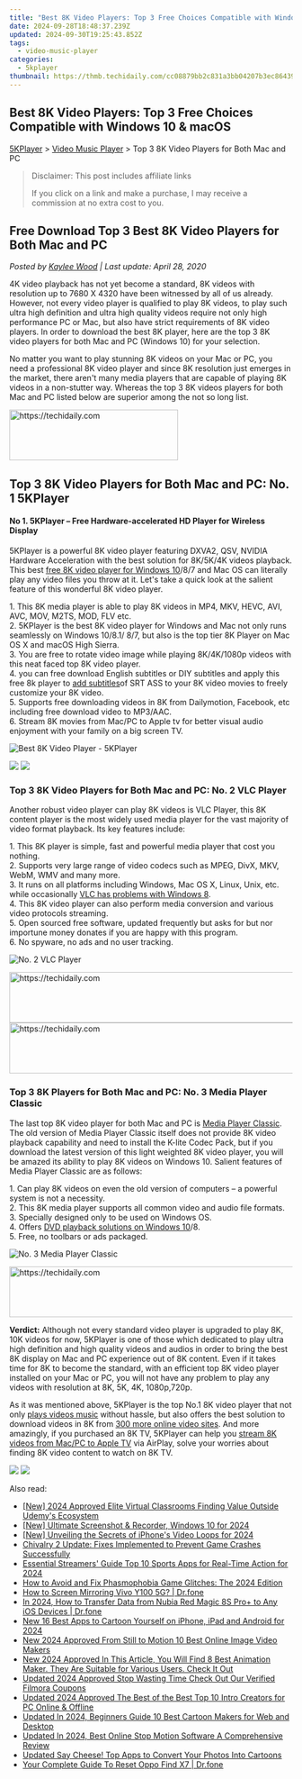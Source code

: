 ```yaml
---
title: "Best 8K Video Players: Top 3 Free Choices Compatible with Windows 10 & macOS"
date: 2024-09-28T18:48:37.239Z
updated: 2024-09-30T19:25:43.852Z
tags:
  - video-music-player
categories:
  - 5kplayer
thumbnail: https://thmb.techidaily.com/cc08879bb2c831a3bb04207b3ec86439cd9e17fc1be601b33ce1edbe031a09d0.jpg
---
```


## Best 8K Video Players: Top 3 Free Choices Compatible with Windows 10 & macOS

[5KPlayer](https://tools.techidaily.com/5kplayer/products/) \> [Video Music Player](https://tools.techidaily.com/5kplayer/video-music-player/) \> Top 3 8K Video Players for Both Mac and PC

>  Disclaimer: This post includes affiliate links
>
>  If you click on a link and make a purchase, I may receive a commission at no extra cost to you.
>

## Free Download Top 3 Best 8K Video Players for Both Mac and PC

 _Posted by [Kaylee Wood](https://www.quora.com/profile/Amanda-Hu-21) | Last update: April 28, 2020_ 

4K video playback has not yet become a standard, 8K videos with resolution up to 7680 X 4320 have been witnessed by all of us already. However, not every video player is qualified to play 8K videos, to play such ultra high definition and ultra high quality videos require not only high performance PC or Mac, but also have strict requirements of 8K video players. In order to download the best 8K player, here are the top 3 8K video players for both Mac and PC (Windows 10) for your selection.

No matter you want to play stunning 8K videos on your Mac or PC, you need a professional 8K video player and since 8K resolution just emerges in the market, there aren't many media players that are capable of playing 8K videos in a non-stutter way. Whereas the top 3 8K videos players for both Mac and PC listed below are superior among the not so long list. 

<!-- affiliate ads begin -->
<a href="https://aligracehair.sjv.io/c/5597632/1902304/19272" target="_top" id="1902304">
  <img src="//a.impactradius-go.com/display-ad/19272-1902304" border="0" alt="https://techidaily.com" width="300" height="90"/>
</a>
<img height="0" width="0" src="https://aligracehair.sjv.io/i/5597632/1902304/19272" style="position:absolute;visibility:hidden;" border="0" />
<!-- affiliate ads end -->

## Top 3 8K Video Players for Both Mac and PC: No. 1 5KPlayer

#### **No 1\. 5KPlayer – Free Hardware-accelerated HD Player for Wireless Display**

5KPlayer is a powerful 8K video player featuring DXVA2, QSV, NVIDIA Hardware Acceleration with the best solution for 8K/5K/4K videos playback. This best [free 8K video player for Windows 10](https://tools.techidaily.com/5kplayer/video-music-player/)/8/7 and Mac OS can literally play any video files you throw at it. Let's take a quick look at the salient feature of this wonderful 8K video player. 

1\. This 8K media player is able to play 8K videos in MP4, MKV, HEVC, AVI, AVC, MOV, M2TS, MOD, FLV etc.   
 2\. 5KPlayer is the best 8K video player for Windows and Mac not only runs seamlessly on Windows 10/8.1/ 8/7, but also is the top tier 8K Player on Mac OS X and macOS High Sierra.   
 3\. You are free to rotate video image while playing 8K/4K/1080p videos with this neat faced top 8K video player.   
 4\. you can free download English subtitles or DIY subtitles and apply this free 8k player to [add subtitles](https://tools.techidaily.com/5kplayer/video-music-player/)of SRT ASS to your 8K video movies to freely customize your 8K video.  
 5\. Supports free downloading videos in 8K from Dailymotion, Facebook, etc including free download video to MP3/AAC.   
 6\. Stream 8K movies from Mac/PC to Apple tv for better visual audio enjoyment with your family on a big screen TV.

![Best 8K Video Player - 5KPlayer](https://www.5kplayer.com/video-music-player/img/play-8k-movies-on-mac.jpg) 

[![](https://www.5kplayer.com/video-music-player/../button/freedownwhitewin.png)](https://tools.techidaily.com/5kplayer/products/) [![](https://www.5kplayer.com/video-music-player/../button/freedownbackmac.png)](https://tools.techidaily.com/5kplayer/products/) 

### Top 3 8K Video Players for Both Mac and PC: No. 2 VLC Player

Another robust video player can play 8K videos is VLC Player, this 8K content player is the most widely used media player for the vast majority of video format playback. Its key features include: 

1\. This 8K player is simple, fast and powerful media player that cost you nothing.  
 2\. Supports very large range of video codecs such as MPEG, DivX, MKV, WebM, WMV and many more.  
 3\. It runs on all platforms including Windows, Mac OS X, Linux, Unix, etc. while occasionally [VLC has problems with Windows 8](https://tools.techidaily.com/5kplayer/video-music-player/).   
 4\. This 8K video player can also perform media conversion and various video protocols streaming.  
 5\. Open sourced free software, updated frequently but asks for but nor importune money donates if you are happy with this program.   
 6\. No spyware, no ads and no user tracking.

![No. 2 VLC Player](https://www.5kplayer.com/video-music-player/img/vlc-8k-player.jpg) 

<!-- affiliate ads begin -->
<a href="https://laganoo.pxf.io/c/5597632/1484909/16446" target="_top" id="1484909">
  <img src="//a.impactradius-go.com/display-ad/16446-1484909" border="0" alt="https://techidaily.com" width="728" height="90"/>
</a>
<img height="0" width="0" src="https://laganoo.pxf.io/i/5597632/1484909/16446" style="position:absolute;visibility:hidden;" border="0" />
<!-- affiliate ads end -->

<!-- affiliate ads begin -->
<a href="https://aligracehair.sjv.io/c/5597632/2047411/19272" target="_top" id="2047411">
  <img src="//a.impactradius-go.com/display-ad/19272-2047411" border="0" alt="https://techidaily.com" width="728" height="90"/>
</a>
<img height="0" width="0" src="https://aligracehair.sjv.io/i/5597632/2047411/19272" style="position:absolute;visibility:hidden;" border="0" />
<!-- affiliate ads end -->

### Top 3 8K Players for Both Mac and PC: No. 3 Media Player Classic

The last top 8K video player for both Mac and PC is [Media Player Classic](https://mpc-hc.org/). The old version of Media Player Classic itself does not provide 8K video playback capability and need to install the K-lite Codec Pack, but if you download the latest version of this light weighted 8K video player, you will be amazed its ability to play 8K videos on Windows 10\. Salient features of Media Player Classic are as follows: 

1\. Can play 8K videos on even the old version of computers – a powerful system is not a necessity.   
 2\. This 8K media player supports all common video and audio file formats.   
 3\. Specially designed only to be used on Windows OS.   
 4\. Offers [DVD playback solutions on Windows 10](https://tools.techidaily.com/5kplayer/video-music-player/)/8.  
 5\. Free, no toolbars or ads packaged. 

![No. 3 Media Player Classic](https://www.5kplayer.com/video-music-player/img/mpc-8k.jpg) 

<!-- affiliate ads begin -->
<a href="https://appsumo.8odi.net/c/5597632/2144282/7443" target="_top" id="2144282">
  <img src="//a.impactradius-go.com/display-ad/7443-2144282" border="0" alt="https://techidaily.com" width="728" height="90"/>
</a>
<img height="0" width="0" src="https://appsumo.8odi.net/i/5597632/2144282/7443" style="position:absolute;visibility:hidden;" border="0" />
<!-- affiliate ads end -->

**Verdict:** Although not every standard video player is upgraded to play 8K, 10K videos for now, 5KPlayer is one of those which dedicated to play ultra high definition and high quality videos and audios in order to bring the best 8K display on Mac and PC experience out of 8K content. Even if it takes time for 8K to become the standard, with an efficient top 8K video player installed on your Mac or PC, you will not have any problem to play any videos with resolution at 8K, 5K, 4K, 1080p,720p. 

As it was mentioned above, 5KPlayer is the top No.1 8K video player that not only [plays videos music](https://tools.techidaily.com/5kplayer/video-music-player/) without hassle, but also offers the best solution to download videos in 8K from [300 more online video sites](https://tools.techidaily.com/5kplayer/youtube-download/). And more amazingly, if you purchased an 8K TV, 5KPlayer can help you [stream 8K videos from Mac/PC to Apple TV](https://tools.techidaily.com/5kplayer/airplay/) via AirPlay, solve your worries about finding 8K video content to watch on 8K TV.

[![](https://www.5kplayer.com/video-music-player/../button/freedownwhitewin.png)](https://tools.techidaily.com/5kplayer/products/) [![](https://www.5kplayer.com/video-music-player/../button/freedownbackmac.png)](https://tools.techidaily.com/5kplayer/products/)

<ins class="adsbygoogle"
     style="display:block"
     data-ad-format="autorelaxed"
     data-ad-client="ca-pub-7571918770474297"
     data-ad-slot="1223367746"></ins>

<ins class="adsbygoogle"
     style="display:block"
     data-ad-client="ca-pub-7571918770474297"
     data-ad-slot="8358498916"
     data-ad-format="auto"
     data-full-width-responsive="true"></ins>

<span class="atpl-alsoreadstyle">Also read:</span>
<div><ul>
<li><a href="https://screen-recording.techidaily.com/new-2024-approved-elite-virtual-classrooms-finding-value-outside-udemys-ecosystem/"><u>[New] 2024 Approved Elite Virtual Classrooms Finding Value Outside Udemy's Ecosystem</u></a></li>
<li><a href="https://desktop-recording.techidaily.com/new-ultimate-screenshot-and-recorder-windows-10-for-2024/"><u>[New] Ultimate Screenshot & Recorder, Windows 10 for 2024</u></a></li>
<li><a href="https://youtube-docs.techidaily.com/nveiling-the-secrets-of-iphones-video-loops-for-2024/"><u>[New] Unveiling the Secrets of iPhone's Video Loops for 2024</u></a></li>
<li><a href="https://win-able.techidaily.com/chivalry-2-update-fixes-implemented-to-prevent-game-crashes-successfully/"><u>Chivalry 2 Update: Fixes Implemented to Prevent Game Crashes Successfully</u></a></li>
<li><a href="https://fox-hovers.techidaily.com/essential-streamers-guide-top-10-sports-apps-for-real-time-action-for-2024/"><u>Essential Streamers' Guide Top 10 Sports Apps for Real-Time Action for 2024</u></a></li>
<li><a href="https://win-blog.techidaily.com/how-to-avoid-and-fix-phasmophobia-game-glitches-the-2024-edition/"><u>How to Avoid and Fix Phasmophobia Game Glitches: The 2024 Edition</u></a></li>
<li><a href="https://screen-mirror.techidaily.com/how-to-screen-mirroring-vivo-y100-5g-drfone-by-drfone-android/"><u>How to Screen Mirroring Vivo Y100 5G? | Dr.fone</u></a></li>
<li><a href="https://android-transfer.techidaily.com/in-2024-how-to-transfer-data-from-nubia-red-magic-8s-proplus-to-any-ios-devices-drfone-by-drfone-transfer-from-android-transfer-from-android/"><u>In 2024, How to Transfer Data from Nubia Red Magic 8S Pro+ to Any iOS Devices | Dr.fone</u></a></li>
<li><a href="https://video-ai-editor.techidaily.com/new-16-best-apps-to-cartoon-yourself-on-iphone-ipad-and-android-for-2024/"><u>New 16 Best Apps to Cartoon Yourself on iPhone, iPad and Android for 2024</u></a></li>
<li><a href="https://video-ai-editor.techidaily.com/new-2024-approved-from-still-to-motion-10-best-online-image-video-makers/"><u>New 2024 Approved From Still to Motion 10 Best Online Image Video Makers</u></a></li>
<li><a href="https://video-ai-editor.techidaily.com/new-2024-approved-in-this-article-you-will-find-8-best-animation-maker-they-are-suitable-for-various-users-check-it-out/"><u>New 2024 Approved In This Article, You Will Find 8 Best Animation Maker. They Are Suitable for Various Users. Check It Out</u></a></li>
<li><a href="https://video-ai-editor.techidaily.com/updated-2024-approved-stop-wasting-time-check-out-our-verified-filmora-coupons/"><u>Updated 2024 Approved Stop Wasting Time Check Out Our Verified Filmora Coupons</u></a></li>
<li><a href="https://video-ai-editor.techidaily.com/updated-2024-approved-the-best-of-the-best-top-10-intro-creators-for-pc-online-and-offline/"><u>Updated 2024 Approved The Best of the Best Top 10 Intro Creators for PC Online & Offline</u></a></li>
<li><a href="https://video-ai-editor.techidaily.com/updated-in-2024-beginners-guide-10-best-cartoon-makers-for-web-and-desktop/"><u>Updated In 2024, Beginners Guide 10 Best Cartoon Makers for Web and Desktop</u></a></li>
<li><a href="https://video-ai-editor.techidaily.com/updated-in-2024-best-online-stop-motion-software-a-comprehensive-review/"><u>Updated In 2024, Best Online Stop Motion Software A Comprehensive Review</u></a></li>
<li><a href="https://video-ai-editor.techidaily.com/updated-say-cheese-top-apps-to-convert-your-photos-into-cartoons/"><u>Updated Say Cheese! Top Apps to Convert Your Photos Into Cartoons</u></a></li>
<li><a href="https://techidaily.com/your-complete-guide-to-reset-oppo-find-x7-drfone-by-drfone-reset-android-reset-android/"><u>Your Complete Guide To Reset Oppo Find X7 | Dr.fone</u></a></li>
</ul></div>

